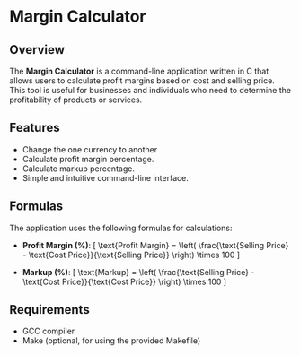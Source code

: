# Margin Calculator

## Overview

The **Margin Calculator** is a command-line application written in C that allows users to calculate profit margins based on cost and selling price. This tool is useful for businesses and individuals who need to determine the profitability of products or services.

## Features
- Change the one currency to another
- Calculate profit margin percentage.
- Calculate markup percentage.
- Simple and intuitive command-line interface.

## Formulas

The application uses the following formulas for calculations:

- **Profit Margin (%)**: 
  \[
  \text{Profit Margin} = \left( \frac{\text{Selling Price} - \text{Cost Price}}{\text{Selling Price}} \right) \times 100
  \]

- **Markup (%)**: 
  \[
  \text{Markup} = \left( \frac{\text{Selling Price} - \text{Cost Price}}{\text{Cost Price}} \right) \times 100
  \]

## Requirements

- GCC compiler
- Make (optional, for using the provided Makefile)


